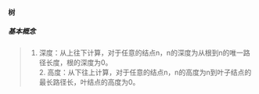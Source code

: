 #### 树

##### 基本概念
   > 1. 深度：从上往下计算，对于任意的结点n，n的深度为从根到n的唯一路径长度，根的深度为0。  
     2. 高度：从下往上计算，对于任意的结点n，n的高度为n到叶子结点的最长路径长，叶结点的高度为0。
     